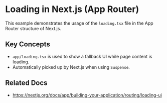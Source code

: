 # Loading in Next.js (App Router)

This example demonstrates the usage of the `loading.tsx` file in the App Router structure of Next.js.

## Key Concepts
- `app/loading.tsx` is used to show a fallback UI while page content is loading.
- Automatically picked up by Next.js when using `Suspense`.

## Related Docs
- https://nextjs.org/docs/app/building-your-application/routing/loading-ui
